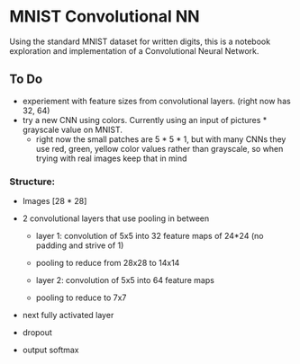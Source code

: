 # MNIST Convolutional NN

Using the standard MNIST dataset for written digits, this is a notebook exploration and implementation of a Convolutional Neural Network. 

## To Do

- experiement with feature sizes from convolutional layers. (right now has 32, 64) 
- try a new CNN using colors. Currently using an input of pictures * grayscale value on MNIST.
	- right now the small patches are 5 * 5 * 1, but with many CNNs they use red, green, yellow color values rather than
	grayscale, so when trying with real images keep that in mind

### Structure:

- Images [28 * 28]

- 2 convolutional layers that use pooling in between

	- layer 1: convolution of 5x5 into 32 feature maps of 24*24 (no padding and strive of 1)
	- pooling to reduce from 28x28 to 14x14

	- layer 2: convolution of 5x5 into 64 feature maps
	- pooling to reduce to 7x7

- next fully activated layer 
- dropout
- output softmax 


